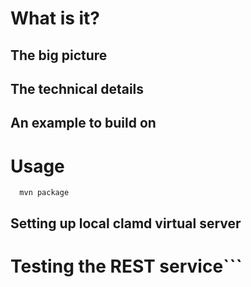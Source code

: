 
# What is it?

## The big picture


## The technical details

## An example to build on


# Usage

```
  mvn package
```

## Setting up local clamd virtual server


# Testing the REST service```


